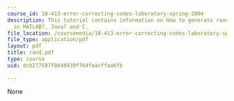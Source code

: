 ```yaml
---
course_id: 18-413-error-correcting-codes-laboratory-spring-2004
description: This tutorial contains information on How to generate random numbers
  in MATLAB?, Java? and C.
file_location: /coursemedia/18-413-error-correcting-codes-laboratory-spring-2004/dcb277587f8648439f764faacffaa6fb_rand.pdf
file_type: application/pdf
layout: pdf
title: rand.pdf
type: course
uid: dcb277587f8648439f764faacffaa6fb

---
```

None